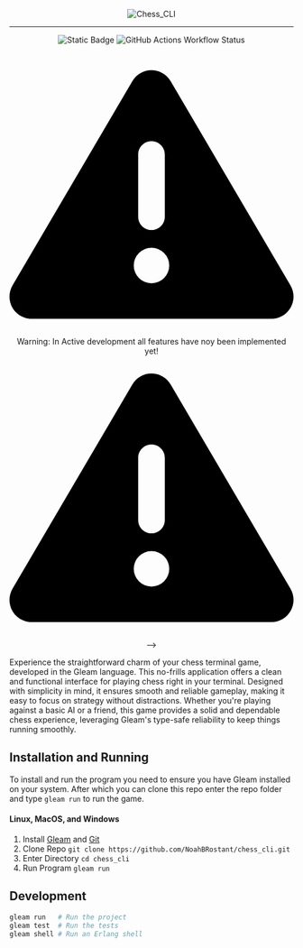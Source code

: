 <p align="center">
    <picture>
        <source media="(prefers-color-scheme: dark)" srcset="https://github.com/NoahBRostant/chess_cli/blob/dev/img/chess_cli_logo_white.png?raw=true">
        <source media="(prefers-color-scheme: light)" srcset="https://github.com/NoahBRostant/chess_cli/blob/dev/img/chess_cli_logo_black.png?raw=true">
        <img alt="Chess_CLI">
    </picture>
</p>
<hr>
<p align="center">
    <img alt="Static Badge" src="https://img.shields.io/badge/Gleam-%23ffaff3">
    <img alt="GitHub Actions Workflow Status" src="https://img.shields.io/github/actions/workflow/status/NoahBRostant/chess_cli/test.yml">
</p>
<p align="center">
    <svg xmlns="http://www.w3.org/2000/svg" viewBox="0 0 512 512"><!--! Font Awesome Free 6.5.2 by @fontawesome - https://fontawesome.com License - https://fontawesome.com/license/free (Icons: CC BY 4.0, Fonts: SIL OFL 1.1, Code: MIT License) Copyright 2024 Fonticons, Inc. --><path d="M256 32c14.2 0 27.3 7.5 34.5 19.8l216 368c7.3 12.4 7.3 27.7 .2 40.1S486.3 480 472 480H40c-14.3 0-27.6-7.7-34.7-20.1s-7-27.8 .2-40.1l216-368C228.7 39.5 241.8 32 256 32zm0 128c-13.3 0-24 10.7-24 24V296c0 13.3 10.7 24 24 24s24-10.7 24-24V184c0-13.3-10.7-24-24-24zm32 224a32 32 0 1 0 -64 0 32 32 0 1 0 64 0z"/></svg>
    Warning: In Active development all features have noy been implemented yet!
    <svg xmlns="http://www.w3.org/2000/svg" viewBox="0 0 512 512"><!--! Font Awesome Free 6.5.2 by @fontawesome - https://fontawesome.com License - https://fontawesome.com/license/free (Icons: CC BY 4.0, Fonts: SIL OFL 1.1, Code: MIT License) Copyright 2024 Fonticons, Inc. --><path d="M256 32c14.2 0 27.3 7.5 34.5 19.8l216 368c7.3 12.4 7.3 27.7 .2 40.1S486.3 480 472 480H40c-14.3 0-27.6-7.7-34.7-20.1s-7-27.8 .2-40.1l216-368C228.7 39.5 241.8 32 256 32zm0 128c-13.3 0-24 10.7-24 24V296c0 13.3 10.7 24 24 24s24-10.7 24-24V184c0-13.3-10.7-24-24-24zm32 224a32 32 0 1 0 -64 0 32 32 0 1 0 64 0z"/></svg>-->
</p>
Experience the straightforward charm of your chess terminal game, developed in the Gleam language. This no-frills application offers a clean and functional interface for playing chess right in your terminal. Designed with simplicity in mind, it ensures smooth and reliable gameplay, making it easy to focus on strategy without distractions. Whether you're playing against a basic AI or a friend, this game provides a solid and dependable chess experience, leveraging Gleam's type-safe reliability to keep things running smoothly.


## Installation and Running
To install and run the program you need to ensure you have Gleam installed on your system. After which you can clone this repo enter the repo folder and type `gleam run` to run the game.

#### Linux, MacOS, and Windows
1. Install [Gleam](https://gleam.run/getting-started/installing/) and [Git](https://git-scm.com/downloads)
2. Clone Repo `git clone https://github.com/NoahBRostant/chess_cli.git`
3. Enter Directory `cd chess_cli`
4. Run Program `gleam run`

## Development

```sh
gleam run   # Run the project
gleam test  # Run the tests
gleam shell # Run an Erlang shell
```
